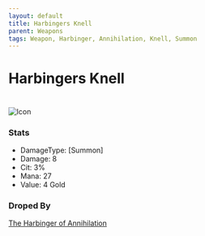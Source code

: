 ```yaml
---
layout: default
title: Harbingers Knell
parent: Weapons
tags: Weapon, Harbinger, Annihilation, Knell, Summon
---
```


# Harbingers Knell
#
![Icon](https://raw.githubusercontent.com/koekmeneer/SupernovaMod/main/Npcs/Bosses/HarbingerOfAnnihilation/HarbingersKnell.png)

### Stats
- DamageType: [Summon]
- Damage: 8
- Cit: 3%
- Mana: 27
- Value: 4 Gold

### Droped By
[The Harbinger of Annihilation](https://koekmeneer.github.io/SupernovaMod/docs/npcs/bosses/harbinger_of_annihilation)